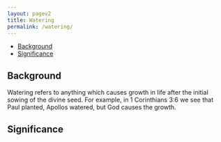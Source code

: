 ```yaml
---
layout: pagev2
title: Watering
permalink: /watering/
---
```

- [Background](#background)
- [Significance](#significance)

## Background

Watering refers to anything which causes growth in life after the initial sowing of the divine seed. For example, in 1 Corinthians 3:6 we see that Paul planted, Apollos watered, but God causes the growth.

## Significance

